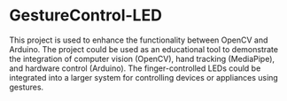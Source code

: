 # GestureControl-LED
This project is used to enhance the functionality between OpenCV and Arduino.
The project could be used as an educational tool to demonstrate the integration of computer vision (OpenCV), hand tracking (MediaPipe), and hardware control (Arduino).
The finger-controlled LEDs could be integrated into a larger system for controlling devices or appliances using gestures.
